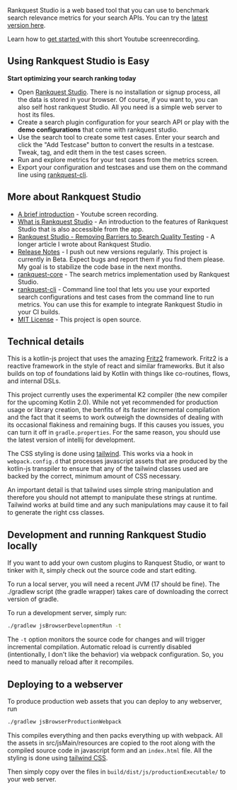 Rankquest Studio is a web based tool that you can use to benchmark search relevance metrics for your search APIs. You can try the [latest version here](https://rankquest.jillesvangurp.com).

Learn how to [get started ](https://youtu.be/Nxr2UVs_n74?si=YKslAJbY7-BojcmB) with this short Youtube screenrecording.

## Using Rankquest Studio is Easy

**Start optimizing your search ranking today**

- Open [Rankquest Studio](https://rankquest.jillesvangurp.com). There is no installation or signup process, all the data is stored in your browser. Of course, if you want to, you can also self host rankquest Studio. All you need is a simple web server to host its files.
- Create a search plugin configuration for your search API or play with the **demo configurations** that come with rankquest studio.
- Use the search tool to create some test cases. Enter your search and click the "Add Testcase" button to convert the results in a testcase. Tweak, tag, and edit them in the test cases screen.
- Run and explore metrics for your test cases from the metrics screen. 
- Export your configuration and testcases and use them on the command line using [rankquest-cli](https://github.com/jillesvangurp/rankquest-cli).

## More about Rankquest Studio

- [A brief introduction](https://youtu.be/Nxr2UVs_n74?si=YKslAJbY7-BojcmB) - Youtube screen recording.
- [What is Rankquest Studio](src/jsMain/resources/about.md) - An introduction to the features of Rankquest Studio that is also accessible from the app.
- [Rankquest Studio - Removing Barriers to Search Quality Testing](https://www.jillesvangurp.com/blog/2023-11-18-rankquest-studio.html) - A longer article I wrote about Rankquest Studio.
- [Release Notes](https://github.com/jillesvangurp/rankquest-studio/releases) - I push out new versions regularly. This project is currently in Beta. Expect bugs and report them if you find them please. My goal is to stabilize the code base in the next months.
- [rankquest-core](https://github.com/jillesvangurp/rankquest-core) - The search metrics implementation used by Rankquest Studio.
- [rankquest-cli](https://github.com/jillesvangurp/rankquest-cli) - Command line tool that lets you use your exported search configurations and test cases from the command line to run metrics. You can use this for example to integrate Rankquest Studio in your CI builds.
- [MIT License](LICENSE.md) - This project is open source.

## Technical details

This is a kotlin-js project that uses the amazing [Fritz2](https://www.fritz2.dev/) framework. Fritz2 is a reactive framework in the style of react and similar frameworks. But it also builds on top of foundations laid by Kotlin with things like co-routines, flows, and internal DSLs. 

This project currently uses the experimental K2 compiler (the new compiler for the upcoming Kotlin 2.0). While not yet recommended for production usage or library creation, the benfits of its faster incremental compilation and the fact that it seems to work outweigh the downsides of dealing with its occasional flakiness and remaining bugs. If this causes you issues, you can turn it off in `gradle.properties`. For the same reason, you should use the latest version of intellij for development.

The CSS styling is done using [tailwind](https://tailwindcss.com/). This works via a hook in `webpack.config.d` that processes javascript assets that are produced by the kotlin-js transpiler to ensure that any of the tailwind classes used are backed by the correct, minimum amount of CSS necessary.

An important detail is that tailwind uses simple string manipulation and therefore you should not attempt to manipulate these strings at runtime. Tailwind works at build time and any such manipulations may cause it to fail to generate the right css classes.

## Development and running Rankquest Studio locally

If you want to add your own custom plugins to Ranquest Studio, or want to tinker with it, simply check out the source code and start editing.

To run a local server, you will need a recent JVM (17 should be fine). The ./gradlew script (the gradle wrapper) takes
care of downloading the correct version of gradle.

To run a development server, simply run:

```bash
./gradlew jsBrowserDevelopmentRun -t
```

The `-t` option monitors the source code for changes and will trigger incremental compilation. Automatic reload is currently disabled (intentionally, I don't like the behavior) via webpack configuration. So, you need to manually reload after it recompiles.

## Deploying to a webserver

To produce production web assets that you can deploy to any webserver, run 

```bash
./gradlew jsBrowserProductionWebpack
```

This compiles everything and then packs everything up with webpack. All the assets in src/jsMain/resources are copied to the root along with the compiled source code in javascript form and an `index.html` file. All the styling is done using [tailwind CSS](https://tailwindcss.com/).

Then simply copy over the files in `build/dist/js/productionExecutable/` to your web server.